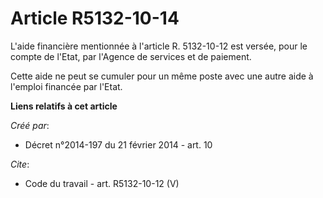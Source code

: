 # Article R5132-10-14

L'aide financière mentionnée à l'article R. 5132-10-12 est versée, pour le compte de l'Etat, par l'Agence de services et de
paiement. 

Cette aide ne peut se cumuler pour un même poste avec une autre aide à l'emploi financée par l'Etat.

**Liens relatifs à cet article**

_Créé par_:

  - Décret n°2014-197 du 21 février 2014 - art. 10

_Cite_:

  - Code du travail - art. R5132-10-12 (V)
